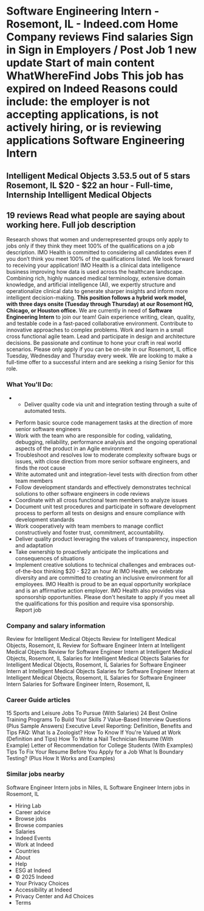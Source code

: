 Software Engineering Intern - Rosemont, IL - Indeed.com
Home
Company reviews
Find salaries
Sign in
Sign in
Employers / Post Job
1 new update
Start of main content
WhatWhereFind Jobs
This job has expired on Indeed
Reasons could include: the employer is not accepting applications, is not actively hiring, or is reviewing applications
Software Engineering Intern
===========================
Intelligent Medical Objects
3.53.5 out of 5 stars
Rosemont, IL
$20 - $22 an hour - Full-time, Internship
Intelligent Medical Objects
---------------------------
19 reviews
Read what people are saying about working here.
Full job description
--------------------
Research shows that women and underrepresented groups only apply to jobs only if they think they meet 100% of the qualifications on a job description. IMO Health is committed to considering all candidates even if you don’t think you meet 100% of the qualifications listed. We look forward to receiving your application!
IMO Health is a clinical data intelligence business improving how data is used across the healthcare landscape. Combining rich, highly nuanced medical terminology, extensive domain knowledge, and artificial intelligence (AI), we expertly structure and operationalize clinical data to generate sharper insights and inform more intelligent decision-making.
**This position follows a hybrid work model, with three days onsite (Tuesday through Thursday) at our Rosemont HQ, Chicago, or Houston office.**
We are currently in need of **Software Engineering Intern** to join our team!
Gain experience writing, clean, quality, and testable code in a fast-paced collaborative environment. Contribute to innovative approaches to complex problems. Work and learn in a small cross functional agile team. Lead and participate in design and architecture decisions. Be passionate and continue to hone your craft in real world scenarios.
Please only apply if you can be on-site in our Rosemont, IL office Tuesday, Wednesday and Thursday every week.
We are looking to make a full-time offer to a successful intern and are seeking a rising Senior for this role.
### **What You'll Do:**
* + Deliver quality code via unit and integration testing through a suite of automated tests.
+ Perform basic source code management tasks at the direction of more senior software engineers
+ Work with the team who are responsible for coding, validating, debugging, reliability, performance analysis and the ongoing operational aspects of the product in an Agile environment
+ Troubleshoot and resolves low to moderate complexity software bugs or issues, with close direction from more senior software engineers, and finds the root cause
+ Write automated unit and integration-level tests with direction from other team members
+ Follow development standards and effectively demonstrates technical solutions to other software engineers in code reviews
+ Coordinate with all cross functional team members to analyze issues
+ Document unit test procedures and participate in software development process to perform all tests on designs and ensure compliance with development standards
+ Work cooperatively with team members to manage conflict constructively and foster trust, commitment, accountability.
+ Deliver quality product leveraging the values of transparency, inspection and adaptation
+ Take ownership to proactively anticipate the implications and consequences of situations
+ Implement creative solutions to technical challenges and embraces out-of-the-box thinking
$20 - $22 an hour
At IMO Health, we celebrate diversity and are committed to creating an inclusive environment for all employees. IMO Health is proud to be an equal opportunity workplace and is an affirmative action employer.
IMO Health also provides visa sponsorship opportunities. Please don't hesitate to apply if you meet all the qualifications for this position and require visa sponsorship.
&nbsp;
&nbsp;
Report job
### Company and salary information
Review for Intelligent Medical Objects
Review for Intelligent Medical Objects, Rosemont, IL
Review for Software Engineer Intern at Intelligent Medical Objects
Review for Software Engineer Intern at Intelligent Medical Objects, Rosemont, IL
Salaries for Intelligent Medical Objects
Salaries for Intelligent Medical Objects, Rosemont, IL
Salaries for Software Engineer Intern at Intelligent Medical Objects
Salaries for Software Engineer Intern at Intelligent Medical Objects, Rosemont, IL
Salaries for Software Engineer Intern
Salaries for Software Engineer Intern, Rosemont, IL
### Career Guide articles
15 Sports and Leisure Jobs To Pursue (With Salaries)
24 Best Online Training Programs To Build Your Skills
7 Value-Based Interview Questions (Plus Sample Answers)
Executive Level Reporting: Definition, Benefits and Tips
FAQ: What Is a Zoologist?
How To Know If You're Valued at Work (Definition and Tips)
How To Write a Nail Technician Resume (With Example)
Letter of Recommendation for College Students (With Examples)
Tips To Fix Your Resume Before You Apply for a Job
What Is Boundary Testing? (Plus How It Works and Examples)
### Similar jobs nearby
Software Engineer Intern jobs in Niles, IL
Software Engineer Intern jobs in Rosemont, IL
* Hiring Lab
* Career advice
* Browse jobs
* Browse companies
* Salaries
* Indeed Events
* Work at Indeed
* Countries
* About
* Help
* ESG at Indeed
* © 2025 Indeed
* Your Privacy Choices
* Accessibility at Indeed
* Privacy Center and Ad Choices
* Terms
